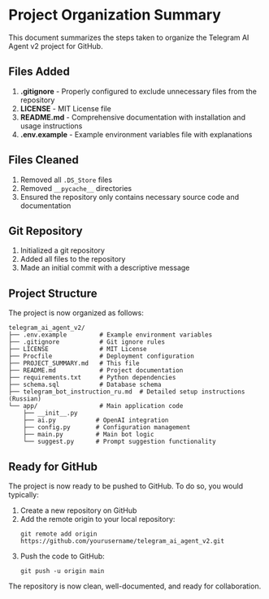 # Project Organization Summary

This document summarizes the steps taken to organize the Telegram AI Agent v2 project for GitHub.

## Files Added

1. **.gitignore** - Properly configured to exclude unnecessary files from the repository
2. **LICENSE** - MIT License file
3. **README.md** - Comprehensive documentation with installation and usage instructions
4. **.env.example** - Example environment variables file with explanations

## Files Cleaned

1. Removed all `.DS_Store` files
2. Removed `__pycache__` directories
3. Ensured the repository only contains necessary source code and documentation

## Git Repository

1. Initialized a git repository
2. Added all files to the repository
3. Made an initial commit with a descriptive message

## Project Structure

The project is now organized as follows:

```
telegram_ai_agent_v2/
├── .env.example         # Example environment variables
├── .gitignore           # Git ignore rules
├── LICENSE              # MIT License
├── Procfile             # Deployment configuration
├── PROJECT_SUMMARY.md   # This file
├── README.md            # Project documentation
├── requirements.txt     # Python dependencies
├── schema.sql           # Database schema
├── telegram_bot_instruction_ru.md  # Detailed setup instructions (Russian)
└── app/                 # Main application code
    ├── __init__.py
    ├── ai.py           # OpenAI integration
    ├── config.py       # Configuration management
    ├── main.py         # Main bot logic
    └── suggest.py      # Prompt suggestion functionality
```

## Ready for GitHub

The project is now ready to be pushed to GitHub. To do so, you would typically:

1. Create a new repository on GitHub
2. Add the remote origin to your local repository:
   ```
   git remote add origin https://github.com/yourusername/telegram_ai_agent_v2.git
   ```
3. Push the code to GitHub:
   ```
   git push -u origin main
   ```

The repository is now clean, well-documented, and ready for collaboration.